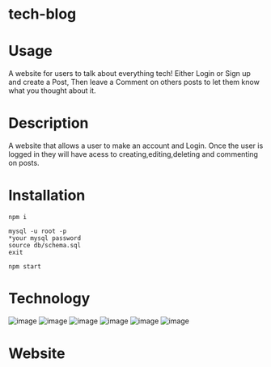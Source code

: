 # tech-blog

# Usage
A website for users to talk about everything tech! Either Login or Sign up and create a Post, Then leave a Comment on others posts to let them know what you thought about it.

# Description

A website that allows a user to make an account and Login. Once the user is logged in they will have acess to creating,editing,deleting and commenting on posts.

# Installation

```
npm i

mysql -u root -p
*your mysql password
source db/schema.sql
exit

npm start
```

# Technology
![image](https://img.shields.io/badge/JavaScript-323330?style=for-the-badge&logo=javascript&logoColor=F7DF1E)
![image](https://img.shields.io/badge/Node.js-339933?style=for-the-badge&logo=nodedotjs&logoColor=white)
![image](https://img.shields.io/badge/Handlebars.js-f0772b?style=for-the-badge&logo=handlebarsdotjs&logoColor=black)
![image](https://img.shields.io/badge/Sequelize-52B0E7?style=for-the-badge&logo=Sequelize&logoColor=white)
![image](https://img.shields.io/badge/Express.js-000000?style=for-the-badge&logo=express&logoColor=white)
![image](https://img.shields.io/badge/Bootstrap-563D7C?style=for-the-badge&logo=bootstrap&logoColor=white)
# Website
